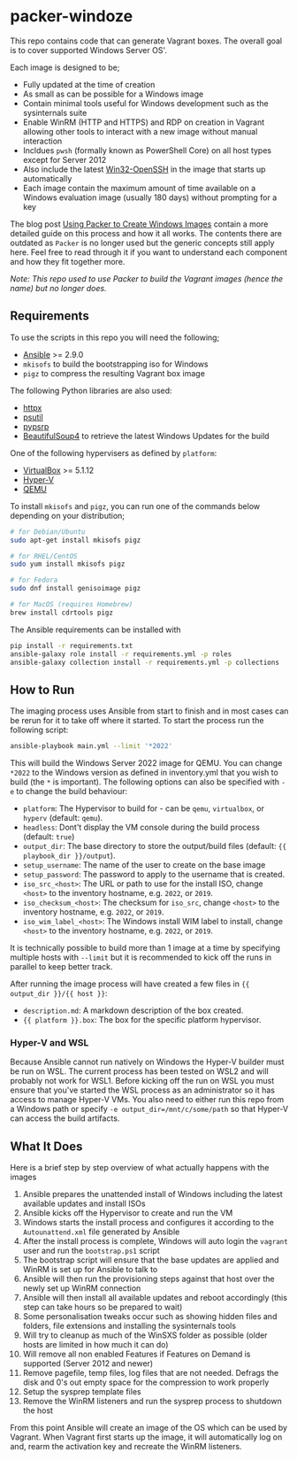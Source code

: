 # packer-windoze

This repo contains code that can generate Vagrant boxes.
The overall goal is to cover supported Windows Server OS'.

Each image is designed to be;

* Fully updated at the time of creation
* As small as can be possible for a Windows image
* Contain minimal tools useful for Windows development such as the sysinternals suite
* Enable WinRM (HTTP and HTTPS) and RDP on creation in Vagrant allowing other tools to interact with a new image without manual interaction
* Incldues `pwsh` (formally known as PowerShell Core) on all host types except for Server 2012
* Also include the latest [Win32-OpenSSH](https://github.com/PowerShell/Win32-OpenSSH) in the image that starts up automatically
* Each image contain the maximum amount of time available on a Windows evaluation image (usually 180 days) without prompting for a key

The blog post [Using Packer to Create Windows Images](http://www.bloggingforlogging.com/2017/11/23/using-packer-to-create-windows-images/) contain a more detailed guide on this process and how it all works.
The contents there are outdated as `Packer` is no longer used but the generic concepts still apply here.
Feel free to read through it if you want to understand each component and how they fit together more.

_Note: This repo used to use Packer to build the Vagrant images (hence the name) but no longer does._

## Requirements

To use the scripts in this repo you will need the following;

* [Ansible](https://github.com/ansible/ansible) >= 2.9.0
* `mkisofs` to build the bootstrapping iso for Windows
* `pigz` to compress the resulting Vagrant box image

The following Python libraries are also used:

* [httpx](https://pypi.org/project/httpx/)
* [psutil](https://pypi.org/project/psutil/)
* [pypsrp](https://pypi.org/project/pypsrp/)
* [BeautifulSoup4](https://www.crummy.com/software/BeautifulSoup/) to retrieve the latest Windows Updates for the build

One of the following hypervisers as defined by `platform`:

* [VirtualBox](https://www.virtualbox.org/wiki/Downloads) >= 5.1.12
* [Hyper-V](https://docs.microsoft.com/en-us/windows-server/virtualization/hyper-v/hyper-v-on-windows-server)
* [QEMU](https://www.qemu.org/)

To install `mkisofs` and `pigz`, you can run one of the commands below depending on your distribution;

```bash
# for Debian/Ubuntu
sudo apt-get install mkisofs pigz

# for RHEL/CentOS
sudo yum install mkisofs pigz

# for Fedora
sudo dnf install genisoimage pigz

# for MacOS (requires Homebrew)
brew install cdrtools pigz
```

The Ansible requirements can be installed with

```bash
pip install -r requirements.txt
ansible-galaxy role install -r requirements.yml -p roles
ansible-galaxy collection install -r requirements.yml -p collections
```

## How to Run

The imaging process uses Ansible from start to finish and in most cases can be rerun for it to take off where it started.
To start the process run the following script:

```bash
ansible-playbook main.yml --limit '*2022'
```

This will build the Windows Server 2022 image for QEMU.
You can change `*2022` to the Windows version as defined in inventory.yml that you wish to build (the `*` is important).
The following options can also be specified with `-e` to change the build behaviour:

* `platform`: The Hypervisor to build for - can be `qemu`, `virtualbox`, or `hyperv` (default: `qemu`).
* `headless`: Dont't display the VM console during the build process (default: `true`)
* `output_dir`: The base directory to store the output/build files (default: `{{ playbook_dir }}/output`).
* `setup_username`: The name of the user to create on the base image
* `setup_password`: The password to apply to the username that is created.
* `iso_src_<host>`: The URL or path to use for the install ISO, change `<host>` to the inventory hostname, e.g. `2022`, or `2019`.
* `iso_checksum_<host>`: The checksum for `iso_src`, change `<host>` to the inventory hostname, e.g. `2022`, or `2019`.
* `iso_wim_label_<host>`: The Windows install WIM label to install, change `<host>` to the inventory hostname, e.g. `2022`, or `2019`.

It is technically possible to build more than 1 image at a time by specifying multiple hosts with `--limit` but it is recommended to kick off the runs in parallel to keep better track.

After running the image process will have created a few files in `{{ output_dir }}/{{ host }}`:

* `description.md`: A markdown description of the box created.
* `{{ platform }}.box`: The box for the specific platform hypervisor.

### Hyper-V and WSL

Because Ansible cannot run natively on Windows the Hyper-V builder must be run on WSL.
The current process has been tested on WSL2 and will probably not work for WSL1.
Before kicking off the run on WSL you must ensure that you've started the WSL process as an administrator so it has access to manage Hyper-V VMs.
You also need to either run this repo from a Windows path or specify `-e output_dir=/mnt/c/some/path` so that Hyper-V can access the build artifacts.


## What It Does

Here is a brief step by step overview of what actually happens with the images

1. Ansible prepares the unattended install of Windows including the latest available updates and install ISOs
1. Ansible kicks off the Hypervisor to create and run the VM
1. Windows starts the install process and configures it according to the `Autounattend.xml` file generated by Ansible
1. After the install process is complete, Windows will auto login the `vagrant` user and run the `bootstrap.ps1` script
1. The bootstrap script will ensure that the base updates are applied and WinRM is set up for Ansible to talk to
1. Ansible will then run the provisioning steps against that host over the newly set up WinRM connection
1. Ansible will then install all available updates and reboot accordingly (this step can take hours so be prepared to wait)
1. Some personalisation tweaks occur such as showing hidden files and folders, file extensions and installing the sysinternals tools
1. Will try to cleanup as much of the WinSXS folder as possible (older hosts are limited in how much it can do)
1. Will remove all non enabled Features if Features on Demand is supported (Server 2012 and newer)
1. Remove pagefile, temp files, log files that are not needed. Defrags the disk and 0's out empty space for the compression to work properly
1. Setup the sysprep template files
1. Remove the WinRM listeners and run the sysprep process to shutdown the host

From this point Ansible will create an image of the OS which can be used by Vagrant.
When Vagrant first starts up the image, it will automatically log on and, rearm the activation key and recreate the WinRM listeners.

